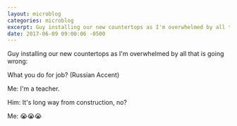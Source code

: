 ```yaml
---
layout: microblog
categories: microblog
excerpt: Guy installing our new countertops as I'm overwhelmed by all that is going wrong
date: 2017-06-09 09:00:06 -0500
---
```


Guy installing our new countertops as I'm overwhelmed by all that is going wrong:

What you do for job? (Russian Accent)

Me: I'm a teacher. 

Him: It's long way from construction, no?

Me: 😭😭😭